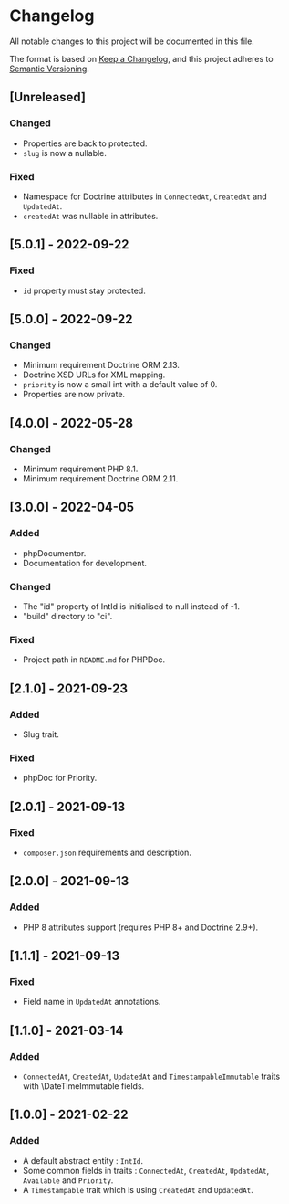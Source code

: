 # Changelog
All notable changes to this project will be documented in this file.

The format is based on [Keep a Changelog](https://keepachangelog.com/en/1.0.0/),
and this project adheres to [Semantic Versioning](https://semver.org/spec/v2.0.0.html).

## [Unreleased]
### Changed
- Properties are back to protected.
- `slug` is now a nullable.

### Fixed
- Namespace for Doctrine attributes in `ConnectedAt`, `CreatedAt` and `UpdatedAt`.
- `createdAt` was nullable in attributes.

## [5.0.1] - 2022-09-22
### Fixed
- `id` property must stay protected.

## [5.0.0] - 2022-09-22
### Changed
- Minimum requirement Doctrine ORM 2.13.
- Doctrine XSD URLs for XML mapping.
- `priority` is now a small int with a default value of 0.
- Properties are now private.

## [4.0.0] - 2022-05-28
### Changed
- Minimum requirement PHP 8.1.
- Minimum requirement Doctrine ORM 2.11.

## [3.0.0] - 2022-04-05
### Added
- phpDocumentor.
- Documentation for development.

### Changed
- The "id" property of IntId is initialised to null instead of -1.
- "build" directory to "ci".

### Fixed
- Project path in `README.md` for PHPDoc.

## [2.1.0] - 2021-09-23
### Added
- Slug trait.

### Fixed
- phpDoc for Priority.

## [2.0.1] - 2021-09-13
### Fixed
- `composer.json` requirements and description.

## [2.0.0] - 2021-09-13
### Added
- PHP 8 attributes support (requires PHP 8+ and Doctrine 2.9+).

## [1.1.1] - 2021-09-13
### Fixed
- Field name in `UpdatedAt` annotations.

## [1.1.0] - 2021-03-14
### Added
- `ConnectedAt`, `CreatedAt`, `UpdatedAt` and `TimestampableImmutable` traits with \DateTimeImmutable fields.

## [1.0.0] - 2021-02-22
### Added
- A default abstract entity : `IntId`.
- Some common fields in traits : `ConnectedAt`, `CreatedAt`, `UpdatedAt`, `Available` and `Priority`.
- A `Timestampable` trait which is using `CreatedAt` and `UpdatedAt`.
